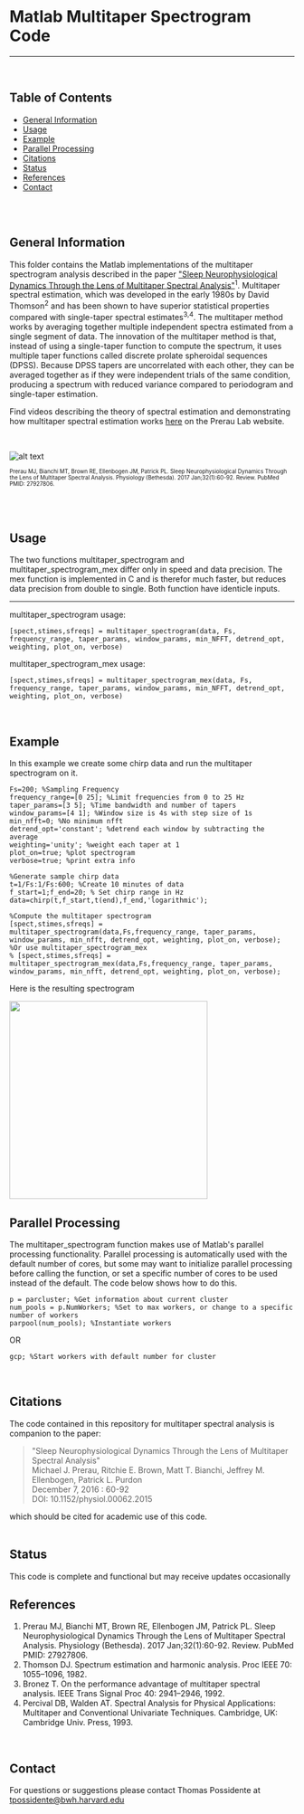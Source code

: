 # Matlab Multitaper Spectrogram Code
---

<br/>

## Table of Contents
* [General Information](#general-information)
* [Usage](#usage)
* [Example](#example)
* [Parallel Processing](#parallel-processing)
* [Citations](#citations)
* [Status](#status)
* [References](#references)
* [Contact](#contact)

<br/>
<br/>

## General Information 
This folder contains the Matlab implementations of the multitaper spectrogram analysis described in the paper ["Sleep Neurophysiological Dynamics Through the Lens of Multitaper Spectral Analysis"](https://prerau.bwh.harvard.edu/publications/Physiology_Bethesda_2017_Prerau.pdf)<sup>1</sup>. Multitaper spectral estimation, which was developed in the early 1980s by David Thomson<sup>2</sup> and has been shown to have superior statistical properties compared with single-taper spectral estimates<sup>3,4</sup>. The multitaper method works by averaging together multiple independent spectra estimated from a single segment of data. The innovation of the multitaper method is that, instead of using a single-taper function to compute the spectrum, it uses multiple taper functions called discrete prolate spheroidal sequences (DPSS). Because DPSS tapers are uncorrelated with each other, they can be averaged together as if they were independent trials of the same condition, producing a spectrum with reduced variance compared to periodogram and single-taper estimation. 

Find videos describing the theory of spectral estimation and demonstrating how multitaper spectral estimation works [here](https://prerau.bwh.harvard.edu/multitaper/) on the Prerau Lab website. 

<br/>

![alt text](https://prerau.bwh.harvard.edu/images/multitaper_diagram.png)

<sup><sub>Prerau MJ, Bianchi MT, Brown RE, Ellenbogen JM, Patrick PL. Sleep Neurophysiological Dynamics Through the Lens of Multitaper Spectral Analysis. Physiology (Bethesda). 2017 Jan;32(1):60-92. Review. PubMed PMID: 27927806. </sup></sub>

<br/>
<br/>

## Usage
The two functions multitaper_spectrogram and multitaper_spectrogram_mex differ only in speed and data precision. The mex function is implemented in C and is therefor much faster, but reduces data precision from double to single. Both function have identicle inputs.

---

multitaper_spectrogram usage:
```
[spect,stimes,sfreqs] = multitaper_spectrogram(data, Fs, frequency_range, taper_params, window_params, min_NFFT, detrend_opt, weighting, plot_on, verbose)
```

multitaper_spectrogram_mex usage:
```
[spect,stimes,sfreqs] = multitaper_spectrogram_mex(data, Fs, frequency_range, taper_params, window_params, min_NFFT, detrend_opt, weighting, plot_on, verbose)
```
<br/>

## Example
In this example we create some chirp data and run the multitaper spectrogram on it.
```
Fs=200; %Sampling Frequency
frequency_range=[0 25]; %Limit frequencies from 0 to 25 Hz
taper_params=[3 5]; %Time bandwidth and number of tapers
window_params=[4 1]; %Window size is 4s with step size of 1s
min_nfft=0; %No minimum nfft
detrend_opt='constant'; %detrend each window by subtracting the average
weighting='unity'; %weight each taper at 1
plot_on=true; %plot spectrogram
verbose=true; %print extra info

%Generate sample chirp data
t=1/Fs:1/Fs:600; %Create 10 minutes of data
f_start=1;f_end=20; % Set chirp range in Hz
data=chirp(t,f_start,t(end),f_end,'logarithmic');

%Compute the multitaper spectrogram
[spect,stimes,sfreqs] = multitaper_spectrogram(data,Fs,frequency_range, taper_params, window_params, min_nfft, detrend_opt, weighting, plot_on, verbose);
%Or use multitaper_spectrogram_mex
% [spect,stimes,sfreqs] = multitaper_spectrogram_mex(data,Fs,frequency_range, taper_params, window_params, min_nfft, detrend_opt, weighting, plot_on, verbose);
```
Here is the resulting spectrogram

<img src="https://prerau.bwh.harvard.edu/images/chirp_spectrogram.jpg" width="350">

<br/>

## Parallel Processing
The multitaper_spectrogram function makes use of Matlab's parallel processing functionality. Parallel processing is automatically used with the default number of cores, but some may want to initialize parallel processing before calling the function, or set a specific number of cores to be used instead of the default. The code below shows how to do this.
```
p = parcluster; %Get information about current cluster
num_pools = p.NumWorkers; %Set to max workers, or change to a specific number of workers
parpool(num_pools); %Instantiate workers
```
OR
```
gcp; %Start workers with default number for cluster
```
<br/>

## Citations
The code contained in this repository for multitaper spectral analysis is companion to the paper:  
> "Sleep Neurophysiological Dynamics Through the Lens of Multitaper Spectral Analysis"  
>   Michael J. Prerau, Ritchie E. Brown, Matt T. Bianchi, Jeffrey M. Ellenbogen, Patrick L. Purdon  
>    December 7, 2016 : 60-92  
>    DOI: 10.1152/physiol.00062.2015  

which should be cited for academic use of this code.  
<br/>

## Status 
This code is complete and functional but may receive updates occasionally
<br/>

## References
1. Prerau MJ, Bianchi MT, Brown RE, Ellenbogen JM, Patrick PL. Sleep Neurophysiological Dynamics Through the Lens of Multitaper Spectral Analysis. Physiology (Bethesda). 2017 Jan;32(1):60-92. Review. PubMed PMID: 27927806.
2. Thomson DJ. Spectrum estimation and harmonic analysis. Proc IEEE 70: 1055–1096, 1982.
3. Bronez T. On the performance advantage of multitaper spectral analysis. IEEE Trans Signal Proc 40: 2941–2946, 1992.
4. Percival DB, Walden AT. Spectral Analysis for Physical Applications: Multitaper and Conventional Univariate Techniques. Cambridge, UK: Cambridge Univ. Press, 1993.
<br/>

## Contact
For questions or suggestions please contact Thomas Possidente at tpossidente@bwh.harvard.edu
<br/>
